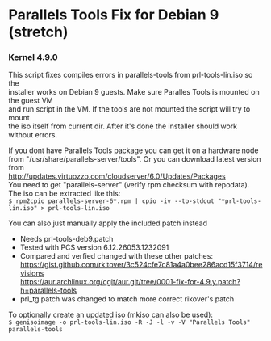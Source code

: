# Parallels Tools Fix for Debian 9 (stretch) 
### Kernel 4.9.0

This script fixes compiles errors in parallels-tools from prl-tools-lin.iso so the  
installer works on Debian 9 guests. Make sure Paralles Tools is mounted on the guest VM  
and run script in the VM. If the tools are not mounted the script will try to mount  
the iso itself from current dir. After it's done the installer should work without errors.  

If you dont have Parallels Tools package you can get it on a hardware node  
from "/usr/share/parallels-server/tools". Or you can download latest version from  
http://updates.virtuozzo.com/cloudserver/6.0/Updates/Packages  
You need to get "parallels-server" (verify rpm checksum with repodata).  
The iso can be extracted like this:  
`$ rpm2cpio parallels-server-6*.rpm | cpio -iv --to-stdout "*prl-tools-lin.iso" > prl-tools-lin.iso` 

You can also just manually apply the included patch instead  

- Needs prl-tools-deb9.patch  
- Tested with PCS version 6.12.26053.1232091  
- Compared and verfied changed with these other patches:  
  https://gist.github.com/rkitover/3c524cfe7c81a4a0bee286acd15f3714/revisions  
  https://aur.archlinux.org/cgit/aur.git/tree/0001-fix-for-4.9.y.patch?h=parallels-tools  
- prl_tg patch was changed to match more correct rikover's patch  

To optionally create an updated iso (mkiso can also be used):  
`$ genisoimage -o prl-tools-lin.iso -R -J -l -v -V "Parallels Tools" parallels-tools`  
